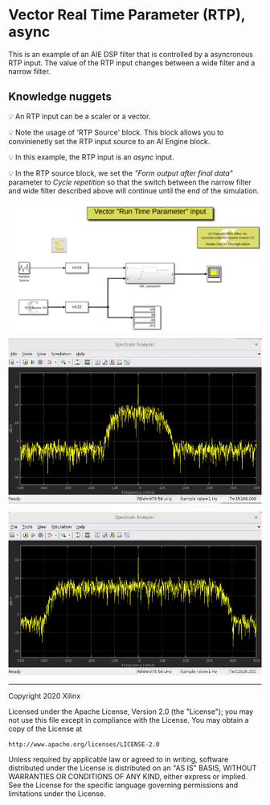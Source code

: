 # Vector Real Time Parameter (RTP), async
This is an example of an AIE DSP filter that is controlled by a asyncronous RTP input. The value of the RTP input changes between a wide filter and a narrow filter.

## Knowledge nuggets
:bulb: An RTP input can be a scaler or a vector.

:bulb: Note the usage of 'RTP Source' block. This block allows you to convinienetly set the RTP input source to an AI Engine block.

:bulb: In this example, the RTP input is an _async_ input.

:bulb: In the RTP source block, we set the _"Form output after final data"_ parameter to _Cycle repetition_ so that the switch between the narrow filter and wide filter described above will continue until the end of the simulation. 


![](images/screen_shot.PNG)

![](images/out_narrow.PNG)

![](images/out_wide.PNG)

------------
Copyright 2020 Xilinx

Licensed under the Apache License, Version 2.0 (the "License");
you may not use this file except in compliance with the License.
You may obtain a copy of the License at

    http://www.apache.org/licenses/LICENSE-2.0

Unless required by applicable law or agreed to in writing, software
distributed under the License is distributed on an "AS IS" BASIS,
WITHOUT WARRANTIES OR CONDITIONS OF ANY KIND, either express or implied.
See the License for the specific language governing permissions and
limitations under the License.

